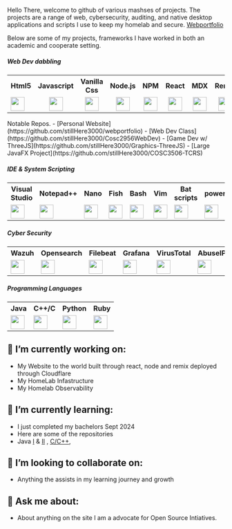 Hello There,  welcome to github of various mashses of projects. The projects are a range of web, cybersecurity, auditing, and native desktop applications and scripts I use to keep my homelab and secure. 
[Webportfolio](https://webportfolio-6gl.pages.dev/)

Below are some of my projects, frameworks I have worked in both an academic and cooperate setting.

<h5> Web Dev dabbling</h5>
<div>
  <table>
    <tr>
      <th>Html5</th> 
      <th>Javascript</th>
      <th>Vanilla Css</th>
      <th>Node.js</th> 
      <th>NPM</th>
      <th>React</th>
      <th>MDX</th> 
      <th>Remix</th>
      <th>PHP</th>
      <th>MySQL</th> 
      <th>Postgres</th>
      <th>Apache</th>
      <th>Nginx</th>
    </tr>
    <tr>
      <td ><div style="align:center"><img height="32" width="32" src="https://cdn.simpleicons.org/html5/[COLOR]" /> </div></td>
      <td style="text-align:center"><img height="32" width="32" src="https://cdn.simpleicons.org/javascript/[COLOR]"  /></td>
      <td style="text-align:center"><img height="32" width="32" src="https://cdn.simpleicons.org/css3/[COLOR]" /></td>
      <td style="text-align:center"><img height="32" width="32" src="https://cdn.simpleicons.org/node.js/[COLOR]" /></td>
      <td style="text-align:center"><img height="32" width="32" src="https://cdn.simpleicons.org/npm/[COLOR]" /></td>
      <td style="text-align:center"><img height="32" width="32" src="https://cdn.simpleicons.org/react/[COLOR]"  /></td>
      <td style="text-align:center"><img height="32" width="32" src="https://cdn.simpleicons.org/mdx/[COLOR]" /></td>
      <td style="text-align:center"><img height="32" width="32" src="https://cdn.simpleicons.org/remix/[COLOR]"  /></td>
      <td style="text-align:center"><img height="32" width="32" src="https://cdn.simpleicons.org/php/[COLOR]"  /></td>
      <td style="text-align:center"><img height="32" width="32" src="https://cdn.simpleicons.org/mysql/[COLOR]"  /></td>
      <td style="text-align:center"><img height="32" width="32" src="https://cdn.simpleicons.org/postgresql/[COLOR]"  /></td>
      <td style="text-align:center"><img height="32" width="32" src="https://cdn.simpleicons.org/apache/[COLOR]" /></td>
      <td style="text-align:center"><img height="32" width="32" src="https://cdn.simpleicons.org/nginx/[COLOR]" /></td>
    </tr>
  </table>
  <p>
    Notable Repos.     
    -  [Personal Website](https://github.com/stillHere3000/webportfolio)
    -  [Web Dev Class](https://github.com/stillHere3000/Cosc2956WebDev)
    -  [Game Dev w/ ThreeJS](https://github.com/stillHere3000/Graphics-ThreeJS)
    -  [Large JavaFX Project](https://github.com/stillHere3000/COSC3506-TCRS)  
  </p>
</div>

<h5> IDE & System Scripting </h5>
<div>
  <table>
    <tr>
      <th>Visual Studio</th> 
      <th>Notepad++</th>
      <th>Nano</th>
      <th>Fish</th> 
      <th>Bash</th>
      <th>Vim</th>
      <th>Bat scripts</th> 
      <th>powershell</th>
      <th>Netbeans</th>      
    </tr>
    <tr>
      <td><img height="32" width="32" src="https://www.svgrepo.com/download/331782/visual-studio.svg" /> </td>
      <td><img height="32" width="32" src="https://cdn.simpleicons.org/notepad++/[COLOR]"  /></td>
      <td><img height="32" width="32" src="https://cdn.simpleicons.org/nano/[COLOR]" /></td>
      <td><img height="32" width="32" src="https://cdn.simpleicons.org/fishshell/[COLOR]" /></td>
      <td><img height="32" width="32" src="https://cdn.simpleicons.org/gnubash/[COLOR]"  /></td>
      <td><img height="32" width="32" src="https://cdn.simpleicons.org/vim/[COLOR]" /></td>
      <td><img height="32" width="32" src="https://cdn.simpleicons.org/bat/[COLOR]"  /></td>
      <td><img height="32" width="32" src="https://www.svgrepo.com/show/306596/powershell.svg"  /></td>
      <td><img height="32" width="32" src="https://cdn.simpleicons.org/apachenetbeanside/[COLOR]" /></td>
    </tr>
  </table>
</div>
<div>
  <h5> Cyber Security </h5>
  <table>
      <tr>
        <th>Wazuh</th> 
        <th>Opensearch</th>
        <th>Filebeat</th>
        <th>Grafana</th> 
        <th>VirusTotal</th>
        <th>AbuseIPDb</th>
        <th>MISP</th> 
        <th>SandFly</th>
        <th>Nexttron</th>      
      </tr>
      <tr>
        <td><img height="32" width="32" src="https://wazuh.com/uploads/2020/03/pageImage_home.png" /> </td>
        <td><img height="32" width="32" src="https://cdn.simpleicons.org/opensearch/[COLOR]"  /></td>
        <td><img height="32" width="32" src="https://cdn.simpleicons.org/beats/[COLOR]" /></td>
        <td><img height="32" width="32" src="https://cdn.simpleicons.org/grafana/[COLOR]" /></td>
        <td><img height="32" width="32" src="https://cdn.simpleicons.org/virustotal/[COLOR]" /></td>
        <td><img height="32" width="32" src="https://cdn.simpleicons.org/abusedotch/[COLOR]"  /></td>
        <td><img height="32" width="32" src="https://raw.githubusercontent.com/MISP/MISP/2.4/INSTALL/logos/misp-logo.png" /></td>
        <td><img height="32" width="32" src="https://object-storage.nz-hlz-1.catalystcloud.io/v1/AUTH_52213f2d28354f499d85ec4722164456/catalystcloudnz_django_storage_prod/images/sandfly_logo_black_-_SCREEN_colours_340.2995_F.width-500.png"  /></td>
        <td><img height="32" width="32" src="https://www.nextron-systems.com/wp-content/uploads/2023/10/nextron-systems-logo-text.svg"  /></td>        
      </tr>
    </table>
</div>
<div>
  <h5> Programming Languages </h5>
  <table>
      <tr>
        <th>Java</th> 
        <th>C++/C</th>
        <th>Python</th>
        <th>Ruby</th>               
      </tr>
      <tr>        
        <td><img height="32" width="32" src="https://www.svgrepo.com/show/184143/java.svg"  /></td>
        <td><img height="32" width="32" src="https://cdn.simpleicons.org/cplusplus/[COLOR]" /></td>
        <td><img height="32" width="32" src="https://cdn.simpleicons.org/python/[COLOR]" /></td>
        <td><img height="32" width="32" src="https://cdn.simpleicons.org/ruby/[COLOR]" /></td>                
      </tr>
    </table>
</div>



##  🔭 I’m currently working on:
- My Website to the world built through react, node and remix deployed through Cloudflare
- My HomeLab Infastructure
- My Homelab Observability
## 🌱 I’m currently learning:
- I just completed my bachelors Sept 2024
- Here are some of the repositories
- Java [I](https://github.com/stillHere3000/Java) & [II](https://github.com/stillHere3000/JavaII) , [C/C++](https://github.com/stillHere3000/Cosc2947-CPLUSPLUS),  
## 👯 I’m looking to collaborate on:
- Anything the assists in my learning journey and growth
## 💬 Ask me about:
- About anything on the site I am a advocate for Open Source Intiatives.



